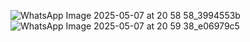 ![WhatsApp Image 2025-05-07 at 20 58 58_3994553b](https://github.com/user-attachments/assets/55503528-32ab-4140-94b2-e8e0e94707b9)
![WhatsApp Image 2025-05-07 at 20 59 38_e06979c5](https://github.com/user-attachments/assets/b642b58b-a621-4a1d-9723-edb49e9f8330)
